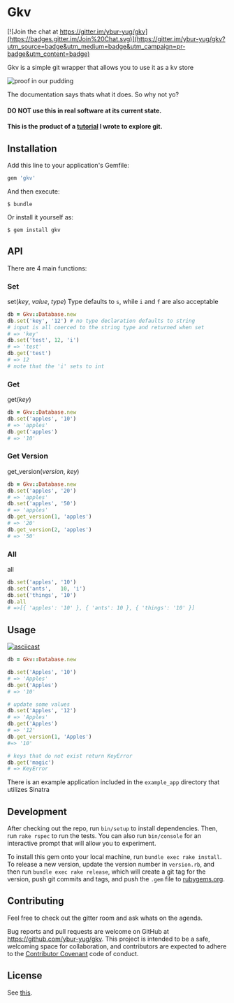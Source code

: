# Gkv
[![Join the chat at https://gitter.im/ybur-yug/gkv](https://badges.gitter.im/Join%20Chat.svg)](https://gitter.im/ybur-yug/gkv?utm_source=badge&utm_medium=badge&utm_campaign=pr-badge&utm_content=badge)

Gkv is a simple git wrapper that allows you to use it as a kv store

![proof in our pudding](http://i.imgur.com/EKdt7oR.png)

The documentation says thats what it does. So why not yo?

#### DO NOT use this in real software at its current state.

#### This is the product of a [tutorial](https://github.com/ybur-yug/git_kv_store_tutorial) I wrote to explore git.

## Installation

Add this line to your application's Gemfile:

```ruby
gem 'gkv'
```

And then execute:

    $ bundle

Or install it yourself as:

    $ gem install gkv

## API
There are 4 main functions:

### Set

set(*key*, *value*, *type*)
Type defaults to `s`, while `i` and `f` are also acceptable

```ruby
db = Gkv::Database.new
db.set('key', '12') # no type declaration defaults to string
# input is all coerced to the string type and returned when set
# => 'key'
db.set('test', 12, 'i')
# => 'test'
db.get('test')
# => 12
# note that the 'i' sets to int
```

### Get
get(*key*)

```ruby
db = Gkv::Database.new
db.set('apples', '10')
# => 'apples'
db.get('apples')
# => '10'
```

### Get Version

get_version(*version*, *key*)

```ruby
db = Gkv::Database.new
db.set('apples', '20')
# => 'apples'
db.set('apples', '50')
# => 'apples'
db.get_version(1, 'apples')
# => '20'
db.get_version(2, 'apples')
# => '50'
```

### All

all

```ruby
db.set('apples', '10')
db.set('ants',   10, 'i')
db.set('things', '10')
db.all
# =>[{ 'apples': '10' }, { 'ants': 10 }, { 'things': '10' }]
```

## Usage

[![asciicast](https://asciinema.org/a/0ss6cqmm6yhnyvz88bdy37oiq.png)](https://asciinema.org/a/0ss6cqmm6yhnyvz88bdy37oiq)

```ruby
db = Gkv::Database.new

db.set('Apples', '10')
# => 'Apples'
db.get('Apples')
# => '10'

# update some values
db.set('Apples', '12')
# => 'Apples'
db.get('Apples')
# => '12'
db.get_version(1, 'Apples')
#=> '10'

# keys that do not exist return KeyError
db.get('magic')
# => KeyError
```

There is an example application included in the `example_app` directory that utilizes Sinatra

## Development

After checking out the repo, run `bin/setup` to install dependencies. Then, run `rake rspec` to run the
tests. You can also run `bin/console` for an interactive prompt that will allow you to experiment.

To install this gem onto your local machine, run `bundle exec rake install`. To release a new version,
update the version number in `version.rb`, and then run `bundle exec rake release`, which will create
a git tag for the version, push git commits and tags, and push the `.gem` file to [rubygems.org](https://rubygems.org).

## Contributing
Feel free to check out the gitter room and ask whats on the agenda.

Bug reports and pull requests are welcome on GitHub at https://github.com/ybur-yug/gkv. This project is
intended to be a safe, welcoming space for collaboration, and contributors are expected to adhere to
the [Contributor Covenant](contributor-covenant.org) code of conduct.

## License

See [this](http://www.wtfpl.net/about/).

